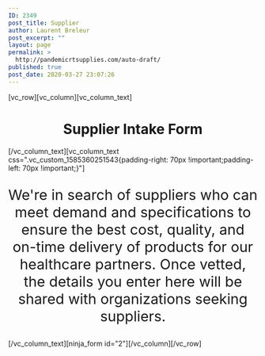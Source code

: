 ```yaml
---
ID: 2349
post_title: Supplier
author: Laurent Breleur
post_excerpt: ""
layout: page
permalink: >
  http://pandemicrtsupplies.com/auto-draft/
published: true
post_date: 2020-03-27 23:07:26
---
```

<p>[vc_row][vc_column][vc_column_text]</p>
<h1 style="text-align: center;">Supplier Intake Form</h1>
<p>[/vc_column_text][vc_column_text css=".vc_custom_1585360251543{padding-right: 70px !important;padding-left: 70px !important;}"]</p>
<p style="text-align: center; font-size: 1.8rem;">We're in search of suppliers who can meet demand and specifications to ensure the best cost, quality, and on-time delivery of products for our healthcare partners. Once vetted, the details you enter here will be shared with organizations seeking suppliers.</p>
<p>[/vc_column_text][ninja_form id="2"][/vc_column][/vc_row]</p>
